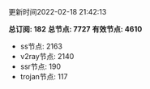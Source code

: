 更新时间2022-02-18 21:42:13

**总订阅: 182**
**总节点: 7727**
**有效节点: 4610**
- ss节点: 2163
- v2ray节点: 2140
- ssr节点: 190
- trojan节点: 117
